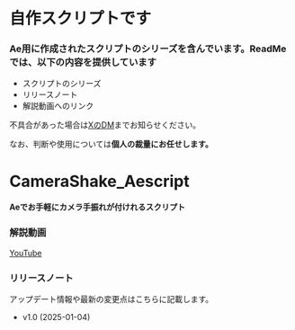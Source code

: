 # **自作スクリプトです**

### Ae用に作成されたスクリプトのシリーズを含んでいます。ReadMeでは、以下の内容を提供しています

- スクリプトのシリーズ
- リリースノート
- 解説動画へのリンク
 
不具合があった場合は<a href="https://x.com/yaga034" target="_blank">XのDM</a>までお知らせください。

なお、判断や使用については**個人の裁量にお任せします。**

# CameraShake_Aescript
**Aeでお手軽にカメラ手振れが付けれるスクリプト**

### 解説動画
<a href="https://www.youtube.com/watch?v=MH9w03IbnvU" target="_blank">YouTube</a>

### リリースノート
アップデート情報や最新の変更点はこちらに記載します。

- v1.0 (2025-01-04)
